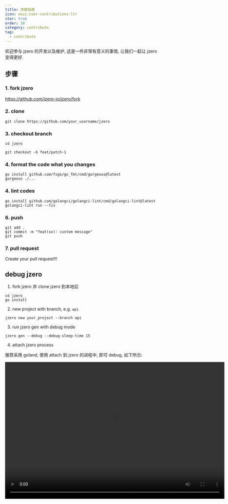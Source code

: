 ```yaml
---
title: 贡献指南
icon: ooui:user-contributions-ltr
star: true
order: 30
category: contribute
tag:
  - contribute
---
```


欢迎参与 jzero 的开发以及维护, 这是一件非常有意义的事情, 让我们一起让 jzero 变得更好.

## 步骤

### 1. fork jzero

https://github.com/jzero-io/jzero/fork

### 2. clone

```shell
git clone https://github.com/your_username/jzero
```

### 3. checkout branch

```shell
cd jzero

git checkout -b feat/patch-1
```

### 4. format the code what you changes

```shell
go install github.com/fsgo/go_fmt/cmd/gorgeous@latest
gorgeous ./...
```

### 4. lint codes

```shell
go install github.com/golangci/golangci-lint/cmd/golangci-lint@latest
golangci-lint run --fix
```

### 6. push

```shell
git add .
git commit -m "feat(xx): custom message"
git push
```

### 7. pull request

Create your pull request!!!

## debug jzero

1. fork jzero 并 clone jzero 到本地后

```shell
cd jzero
go install
```

2. new project with branch, e.g. `api`

```shell
jzero new your_project --branch api
```

3. run jzero gen with debug mode

```shell
jzero gen --debug --debug-sleep-time 15
```

4. attach jzero process

推荐采用 goland, 使用 attach 到 jzero 的进程中, 即可 debug, 如下所示:

<video width="720" height="450" controls>
  <source src="https://oss.jaronnie.com/iShot_2024-09-20_09.22.54.mp4" type="video/mp4">
</video>







